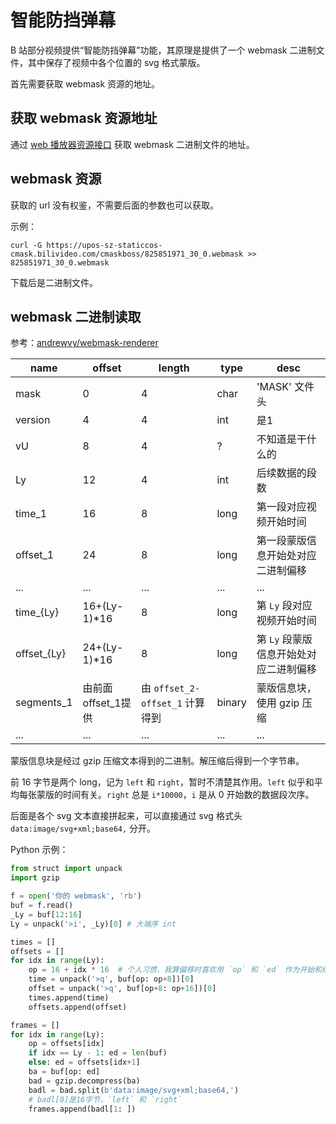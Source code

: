 # 智能防挡弹幕

B 站部分视频提供“智能防挡弹幕”功能，其原理是提供了一个 webmask 二进制文件，其中保存了视频中各个位置的 svg 格式蒙版。

首先需要获取 webmask 资源的地址。

## 获取 webmask 资源地址

通过 [web 播放器资源接口](../video/player.md) 获取 webmask 二进制文件的地址。


## webmask 资源

获取的 url 没有权鉴，不需要后面的参数也可以获取。

示例：

```shell
curl -G https://upos-sz-staticcos-cmask.bilivideo.com/cmaskboss/825851971_30_0.webmask >> 825851971_30_0.webmask
```

下载后是二进制文件。


## webmask 二进制读取

参考：[andrewvy/webmask-renderer](https://github.com/andrewvy/webmask-renderer)

name | offset | length | type | desc
---  | ------ | ------ | ---- | ----
mask | 0      | 4      | char | 'MASK' 文件头
version| 4    | 4      | int  | 是1 
vU | 8 | 4 | ? | 不知道是干什么的
Ly | 12 | 4 | int | 后续数据的段数
time_1    | 16 | 8 | long | 第一段对应视频开始时间 
offset_1  | 24 | 8 | long | 第一段蒙版信息开始处对应二进制偏移
...|...|...|...|...
time_{Ly}   |16+(Ly-1)*16| 8 | long | 第 `Ly` 段对应视频开始时间 
offset_{Ly} |24+(Ly-1)*16| 8 | long | 第 `Ly` 段蒙版信息开始处对应二进制偏移
segments_1| 由前面offset_1提供  | 由 `offset_2-offset_1` 计算得到 | binary | 蒙版信息块，使用 gzip 压缩
...|...|...|...|...


蒙版信息块是经过 gzip 压缩文本得到的二进制。解压缩后得到一个字节串。

前 16 字节是两个 long，记为 `left` 和 `right`，暂时不清楚其作用。`left` 似乎和平均每张蒙版的时间有关。`right` 总是 `i*10000`，`i` 是从 0 开始数的数据段次序。

后面是各个 svg 文本直接拼起来，可以直接通过 svg 格式头 `data:image/svg+xml;base64,` 分开。


Python 示例：
```python
from struct import unpack
import gzip

f = open('你的 webmask', 'rb')
buf = f.read()
_Ly = buf[12:16]
Ly = unpack('>i', _Ly)[0] # 大端序 int

times = []
offsets = []
for idx in range(Ly):
    op = 16 + idx * 16  # 个人习惯，我算偏移时喜欢用 `op` 和 `ed` 作为开始和结束的名字。
    time = unpack('>q', buf[op: op+8])[0]
    offset = unpack('>q', buf[op+8: op+16])[0]
    times.append(time)
    offsets.append(offset)

frames = []
for idx in range(Ly):
    op = offsets[idx]
    if idx == Ly - 1: ed = len(buf)
    else: ed = offsets[idx+1]
    ba = buf[op: ed]
    bad = gzip.decompress(ba)
    badl = bad.split(b'data:image/svg+xml;base64,')
    # badl[0]是16字节，`left` 和 `right`
    frames.append(badl[1: ])
```
